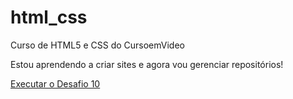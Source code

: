 # html_css
 Curso de HTML5 e CSS do CursoemVideo

Estou aprendendo a criar sites e agora vou gerenciar repositórios!

<a href="https://matheusmirandaalmeida.github.io/html_css/desafio/desafio 10/index.html">Executar o Desafio 10</a>
